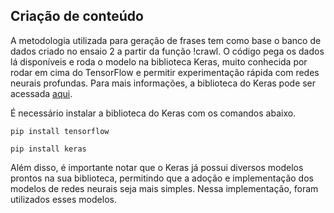## Criação de conteúdo
A metodologia utilizada para geração de frases tem como base o banco de dados criado no ensaio 2 a partir da função !crawl. O código pega os dados lá disponíveis e roda o modelo
na biblioteca Keras, muito conhecida por rodar em cima do TensorFlow e permitir experimentação rápida com redes neurais profundas. Para mais informações, a biblioteca do Keras pode 
ser acessada [aqui](https://keras.io/api/).

É necessário instalar a biblioteca do Keras com os comandos abaixo.

```
pip install tensorflow
```

```
pip install keras
```

Além disso, é importante notar que o Keras já possui diversos modelos prontos na sua biblioteca, permitindo que a adoção e implementação dos modelos de redes neurais seja mais simples.
Nessa implementação, foram utilizados esses modelos.
